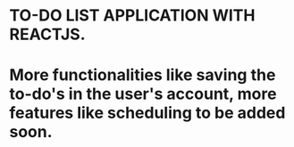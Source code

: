 # TO-DO LIST APPLICATION WITH REACTJS.

# More functionalities like saving the to-do's in the user's account, more features like scheduling to be added soon.


